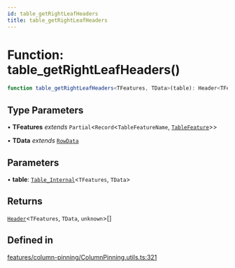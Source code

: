 ```yaml
---
id: table_getRightLeafHeaders
title: table_getRightLeafHeaders
---
```


# Function: table\_getRightLeafHeaders()

```ts
function table_getRightLeafHeaders<TFeatures, TData>(table): Header<TFeatures, TData, unknown>[]
```

## Type Parameters

• **TFeatures** *extends* `Partial`\<`Record`\<`TableFeatureName`, [`TableFeature`](../interfaces/tablefeature.md)\>\>

• **TData** *extends* [`RowData`](../type-aliases/rowdata.md)

## Parameters

• **table**: [`Table_Internal`](../type-aliases/table_internal.md)\<`TFeatures`, `TData`\>

## Returns

[`Header`](../type-aliases/header.md)\<`TFeatures`, `TData`, `unknown`\>[]

## Defined in

[features/column-pinning/ColumnPinning.utils.ts:321](https://github.com/TanStack/table/blob/main/packages/table-core/src/features/column-pinning/ColumnPinning.utils.ts#L321)

